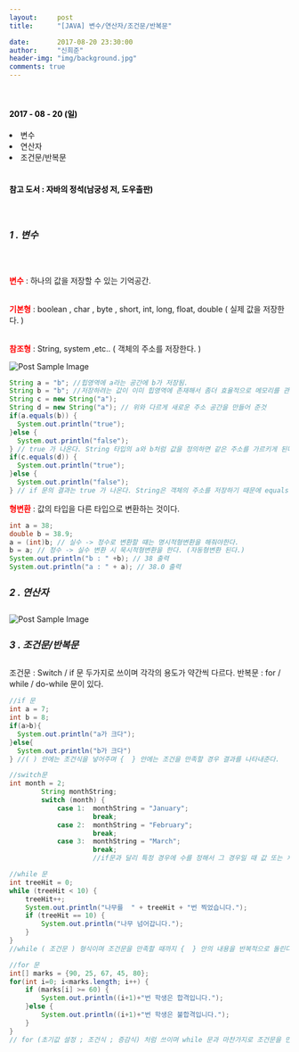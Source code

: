 ```yaml
---
layout:     post
title:      "[JAVA] 변수/연산자/조건문/반복문"

date:       2017-08-20 23:30:00
author:     "신희준"
header-img: "img/background.jpg"
comments: true
---
```



<head>
 <meta name="robots" content="index,follow">
 </head>
 <head>
  <meta name="description" content="자바의 정석책을 참고하여 요약한 JAVA 변수와 연산자, 조건문, 반복문">
  </head>

  <head>
   <meta property="og:type" content="website">
   <meta property="og:title" content="자바 변수,연산자,조건문,반복문">
   <meta property="og:description" content="자바의 정석책을 참고하여 요약한 JAVA 변수와 연산자, 조건문, 반복문">
   <meta property="og:url" content="http://shj7242.github.io/2017/08/20/JAVA1/">

   <meta name="twitter:card" content="summary">
    <meta name="twitter:title" content="자바 변수,연산자,조건문,반복문">
    <meta name="twitter:description" content="자바의 정석책을 참고하여 요약한 JAVA 변수와 연산자, 조건문, 반복문">
    <meta name="twitter:domain" content="http://shj7242.github.io/2017/08/20/JAVA1/">
   </head>








<br>
<H4 style ="font-weight:bold; color : black">2017 - 08 - 20 (일)</H4>
<li>변수</li>
<li>연산자</li>
<li>조건문/반복문</li>

<br>
<H4 style ="font-weight:bold; color:black;">참고 도서 : 자바의 정석(남궁성 저, 도우출판)</H4>
<br>

<h5 style = "font-size: 17px; font-weight : bold;">1 . 변수</h5>
<br>
<p>
<b style="color:red">변수</b> : 하나의 값을 저장할 수 있는 기억공간.
<br><br>


<b style="color:red">기본형</b> : boolean , char , byte , short, int, long, float, double ( 실제 값을 저장한다. )

<br>
<b style="color:red">참조형</b> : String, system ,etc.. ( 객체의 주소를 저장한다. )
<br>

</p>

<img src="{{ site.baseurl }}/img/bv.JPG" alt="Post Sample Image">


~~~java
String a = "b"; //힙영역에 a라는 공간에 b가 저장됨.
String b = "b"; //저장하려는 값이 이미 힙영역에 존재해서 좀더 효율적으로 메모리를 관리하기위해서 같은 주소를 가르키는 듯.
String c = new String("a");
String d = new String("a"); // 위와 다르게 새로운 주소 공간을 만들어 준것
if(a.equals(b)) {
  System.out.println("true");
}else {
  System.out.println("false");
} // true 가 나온다. String 타입의 a와 b처럼 값을 정의하면 같은 주소를 가르키게 된다. "==" 으로 비교해도 true 가 나온다.
if(c.equals(d)) {
  System.out.println("true");
}else {
  System.out.println("false");
} // if 문의 결과는 true 가 나온다. String은 객체의 주소를 저장하기 때문에 equals 로 비교해야한다. 서로다른 주소를 만들어 주었기에 "=="으로 비교하면 false가 나온다.
~~~


<p>
<b style="color: red;">형변환</b> : 값의 타입을 다른 타입으로 변환하는 것이다.
</p>

~~~java
int a = 38;
double b = 38.9;
a = (int)b; // 실수 -> 정수로 변환할 떄는 명시적형변환을 해줘야한다.
b = a; // 정수 -> 실수 변환 시 묵시적형변환을 한다. (자동형변환 된다.)
System.out.println("b : " +b); // 38 출력
System.out.println("a : " + a); // 38.0 출력
~~~

<h5 style = "font-size: 17px; font-weight : bold;">2 . 연산자</h5>


<img src="{{ site.baseurl }}/img/op.JPG" alt="Post Sample Image">

<BR>
<h5 style = "font-size: 17px; font-weight : bold;">3 . 조건문/반복문</h5>

<p>
조건문 : Switch / if 문 두가지로 쓰이며 각각의 용도가 약간씩 다르다.
반복문 : for / while / do-while 문이 있다.
</p>

~~~java
//if 문
int a = 7;
int b = 8;
if(a>b){
  System.out.println("a가 크다");
}else{
  System.out.println("b가 크다")
} //( ) 안에는 조건식을 넣어주며 {  } 안에는 조건을 만족할 경우 결과를 나타내준다.
~~~

~~~java
//switch문
int month = 2;
        String monthString;
        switch (month) {
            case 1:  monthString = "January";
                     break;
            case 2:  monthString = "February";
                     break;
            case 3:  monthString = "March";
                     break;
                     //if문과 달리 특정 경우에 수를 정해서 그 경우일 때 값 또는 처리를 반환해주는 방식이다.
~~~


~~~java
//while 문
int treeHit = 0;
while (treeHit < 10) {
    treeHit++;
    System.out.println("나무를  " + treeHit + "번 찍었습니다.");
    if (treeHit == 10) {
        System.out.println("나무 넘어갑니다.");
    }
}
//while ( 조건문 ) 형식이며 조건문을 만족할 때까지 {  } 안의 내용을 반복적으로 돌린다.
~~~


~~~java
//for 문
int[] marks = {90, 25, 67, 45, 80};
for(int i=0; i<marks.length; i++) {
    if (marks[i] >= 60) {
        System.out.println((i+1)+"번 학생은 합격입니다.");
    }else {
        System.out.println((i+1)+"번 학생은 불합격입니다.");
    }
}
// for (초기값 설정 ; 조건식 ; 증감식) 처럼 쓰이며 while 문과 마찬가지로 조건문을 만족하지 않을 때 까지 {  } 안의 내용을 반복적으로 돌린다.
~~~
